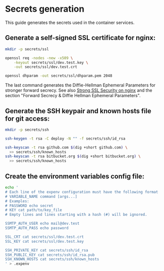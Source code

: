 # Secrets generation

This guide generates the secrets used in the container services.

## Generate a self-signed SSL certificate for nginx:

```sh
mkdir -p secrets/ssl

openssl req -nodes -new -x509 \
	-keyout secrets/ssl/dev.test.key \
	-out secrets/ssl/dev.test.crt

openssl dhparam -out secrets/ssl/dhparam.pem 2048
```

The last command generates the Diffie-Hellman Ephemeral Parameters for stronger
forward secrecy. See also
[Strong SSL Security on nginx](https://raymii.org/s/tutorials/Strong_SSL_Security_On_nginx.html)
and the section "Forward Secrecy & Diffie Hellman Ephemeral Parameters".

## Generate the SSH keypair and known hosts file for git access:

```sh
mkdir -p secrets/ssh

ssh-keygen -t rsa -C deploy -N "" -f secrets/ssh/id_rsa

ssh-keyscan -t rsa github.com $(dig +short github.com) \
  >> secrets/ssh/known_hosts
ssh-keyscan -t rsa bitbucket.org $(dig +short bitbucket.org) \
  >> secrets/ssh/known_hosts
```

## Create the environment variables config file:

```sh
echo '
# Each line of the expenv configuration must have the following format:
# VARIABLE_NAME command [args...]
# Examples:
# PASSWORD echo secret
# KEY cat path/to/key_file
# Empty lines and lines starting with a hash (#) will be ignored.

SSMTP_AUTH_USER echo mail@dev.test
SSMTP_AUTH_PASS echo password

SSL_CRT cat secrets/ssl/dev.test.crt
SSL_KEY cat secrets/ssl/dev.test.key

SSH_PRIVATE_KEY cat secrets/ssh/id_rsa
SSH_PUBLIC_KEY cat secrets/ssh/id_rsa.pub
SSH_KNOWN_HOSTS cat secrets/ssh/known_hosts
' > .expenv
```
